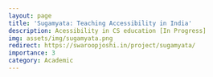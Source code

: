 ```yaml
---
layout: page
title: 'Sugamyata: Teaching Accessibility in India'
description: Acessibility in CS education [In Progress]
img: assets/img/sugamyata.png
redirect: https://swaroopjoshi.in/project/sugamyata/
importance: 3
category: Academic
---
```

